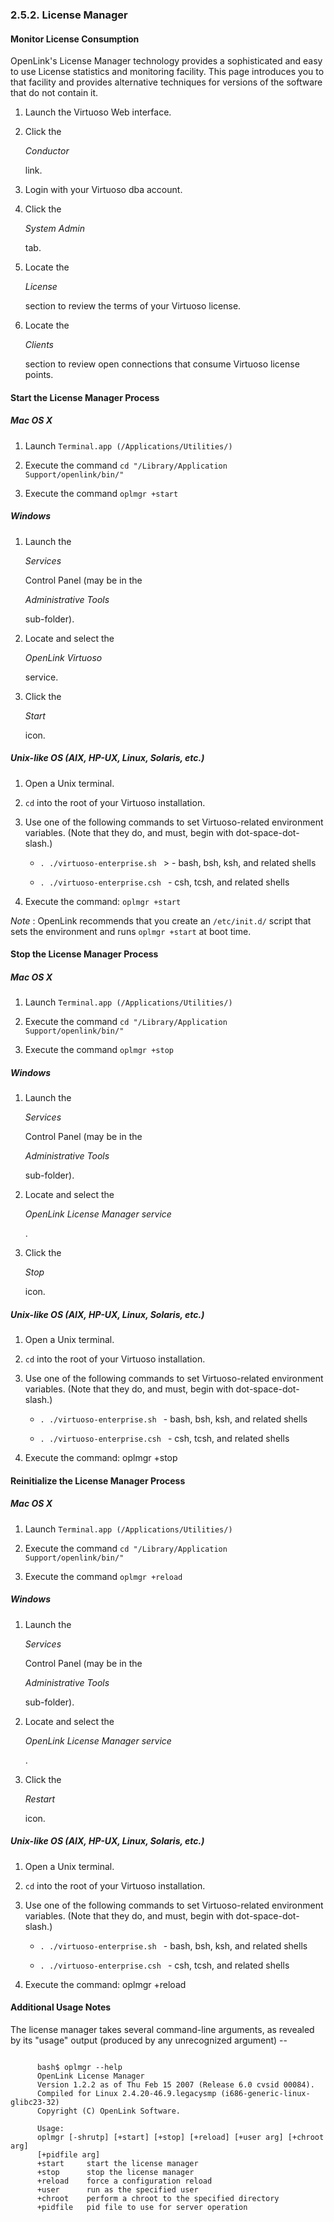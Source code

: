 <div id="oplmngrlm" class="section">

<div class="titlepage">

<div>

<div>

### 2.5.2. License Manager

</div>

</div>

</div>

<div id="oplmngrlmml" class="section">

<div class="titlepage">

<div>

<div>

#### Monitor License Consumption

</div>

</div>

</div>

OpenLink's License Manager technology provides a sophisticated and easy
to use License statistics and monitoring facility. This page introduces
you to that facility and provides alternative techniques for versions of
the software that do not contain it.

<div class="orderedlist">

1.  Launch the Virtuoso Web interface.

2.  Click the

    <span class="emphasis">*Conductor*</span>

    link.

3.  Login with your Virtuoso dba account.

4.  Click the

    <span class="emphasis">*System Admin*</span>

    tab.

5.  Locate the

    <span class="emphasis">*License*</span>

    section to review the terms of your Virtuoso license.

6.  Locate the

    <span class="emphasis">*Clients*</span>

    section to review open connections that consume Virtuoso license
    points.

</div>

</div>

<div id="oplmngrlmsl" class="section">

<div class="titlepage">

<div>

<div>

#### Start the License Manager Process

</div>

</div>

</div>

<div id="oplmngrlmslm" class="section">

<div class="titlepage">

<div>

<div>

##### Mac OS X

</div>

</div>

</div>

<div class="orderedlist">

1.  Launch ` Terminal.app (/Applications/Utilities/) `

2.  Execute the command
    `cd "/Library/Application Support/openlink/bin/"`

3.  Execute the command `oplmgr +start`

</div>

</div>

<div id="oplmngrlmslw" class="section">

<div class="titlepage">

<div>

<div>

##### Windows

</div>

</div>

</div>

<div class="orderedlist">

1.  Launch the

    <span class="emphasis">*Services*</span>

    Control Panel (may be in the

    <span class="emphasis">*Administrative Tools*</span>

    sub-folder).

2.  Locate and select the

    <span class="emphasis">*OpenLink Virtuoso*</span>

    service.

3.  Click the

    <span class="emphasis">*Start*</span>

    icon.

</div>

</div>

<div id="oplmngrlmslu" class="section">

<div class="titlepage">

<div>

<div>

##### Unix-like OS (AIX, HP-UX, Linux, Solaris, etc.)

</div>

</div>

</div>

<div class="orderedlist">

1.  Open a Unix terminal.

2.  `cd` into the root of your Virtuoso installation.

3.  Use one of the following commands to set Virtuoso-related
    environment variables. (Note that they do, and must, begin with
    dot-space-dot-slash.)

    <div class="itemizedlist">

    - `. ./virtuoso-enterprise.sh ` \> - bash, bsh, ksh, and related
      shells

    - `. ./virtuoso-enterprise.csh ` - csh, tcsh, and related shells

    </div>

4.  Execute the command: `oplmgr +start`

</div>

<span class="emphasis">*Note*</span> : OpenLink recommends that you
create an `/etc/init.d/` script that sets the environment and runs
`oplmgr +start` at boot time.

</div>

</div>

<div id="oplmngrlmlp" class="section">

<div class="titlepage">

<div>

<div>

#### Stop the License Manager Process

</div>

</div>

</div>

<div id="oplmngrlmlpm" class="section">

<div class="titlepage">

<div>

<div>

##### Mac OS X

</div>

</div>

</div>

<div class="orderedlist">

1.  Launch ` Terminal.app (/Applications/Utilities/) `

2.  Execute the command
    `cd "/Library/Application Support/openlink/bin/"`

3.  Execute the command `oplmgr +stop`

</div>

</div>

<div id="oplmngrlmlpw" class="section">

<div class="titlepage">

<div>

<div>

##### Windows

</div>

</div>

</div>

<div class="orderedlist">

1.  Launch the

    <span class="emphasis">*Services*</span>

    Control Panel (may be in the

    <span class="emphasis">*Administrative Tools*</span>

    sub-folder).

2.  Locate and select the

    <span class="emphasis">*OpenLink License Manager service*</span>

    .

3.  Click the

    <span class="emphasis">*Stop*</span>

    icon.

</div>

</div>

<div id="oplmngrlmlpu" class="section">

<div class="titlepage">

<div>

<div>

##### Unix-like OS (AIX, HP-UX, Linux, Solaris, etc.)

</div>

</div>

</div>

<div class="orderedlist">

1.  Open a Unix terminal.

2.  `cd` into the root of your Virtuoso installation.

3.  Use one of the following commands to set Virtuoso-related
    environment variables. (Note that they do, and must, begin with
    dot-space-dot-slash.)

    <div class="itemizedlist">

    - `. ./virtuoso-enterprise.sh ` - bash, bsh, ksh, and related shells

    - `. ./virtuoso-enterprise.csh ` - csh, tcsh, and related shells

    </div>

4.  Execute the command: oplmgr +stop

</div>

</div>

</div>

<div id="oplmngrlmrl" class="section">

<div class="titlepage">

<div>

<div>

#### Reinitialize the License Manager Process

</div>

</div>

</div>

<div id="oplmngrlmrlm" class="section">

<div class="titlepage">

<div>

<div>

##### Mac OS X

</div>

</div>

</div>

<div class="orderedlist">

1.  Launch ` Terminal.app (/Applications/Utilities/) `

2.  Execute the command
    `cd "/Library/Application Support/openlink/bin/"`

3.  Execute the command `oplmgr +reload`

</div>

</div>

<div id="oplmngrlmrlw" class="section">

<div class="titlepage">

<div>

<div>

##### Windows

</div>

</div>

</div>

<div class="orderedlist">

1.  Launch the

    <span class="emphasis">*Services*</span>

    Control Panel (may be in the

    <span class="emphasis">*Administrative Tools*</span>

    sub-folder).

2.  Locate and select the

    <span class="emphasis">*OpenLink License Manager service*</span>

    .

3.  Click the

    <span class="emphasis">*Restart*</span>

    icon.

</div>

</div>

<div id="oplmngrlmrlu" class="section">

<div class="titlepage">

<div>

<div>

##### Unix-like OS (AIX, HP-UX, Linux, Solaris, etc.)

</div>

</div>

</div>

<div class="orderedlist">

1.  Open a Unix terminal.

2.  `cd` into the root of your Virtuoso installation.

3.  Use one of the following commands to set Virtuoso-related
    environment variables. (Note that they do, and must, begin with
    dot-space-dot-slash.)

    <div class="itemizedlist">

    - `. ./virtuoso-enterprise.sh ` - bash, bsh, ksh, and related shells

    - `. ./virtuoso-enterprise.csh ` - csh, tcsh, and related shells

    </div>

4.  Execute the command: oplmgr +reload

</div>

</div>

</div>

<div id="oplmngrlmau" class="section">

<div class="titlepage">

<div>

<div>

#### Additional Usage Notes

</div>

</div>

</div>

The license manager takes several command-line arguments, as revealed by
its "usage" output (produced by any unrecognized argument) --

``` programlisting

      bash$ oplmgr --help
      OpenLink License Manager
      Version 1.2.2 as of Thu Feb 15 2007 (Release 6.0 cvsid 00084).
      Compiled for Linux 2.4.20-46.9.legacysmp (i686-generic-linux-glibc23-32)
      Copyright (C) OpenLink Software.

      Usage:
      oplmgr [-shrutp] [+start] [+stop] [+reload] [+user arg] [+chroot arg]
      [+pidfile arg]
      +start     start the license manager
      +stop      stop the license manager
      +reload    force a configuration reload
      +user      run as the specified user
      +chroot    perform a chroot to the specified directory
      +pidfile   pid file to use for server operation
```

</div>

</div>

